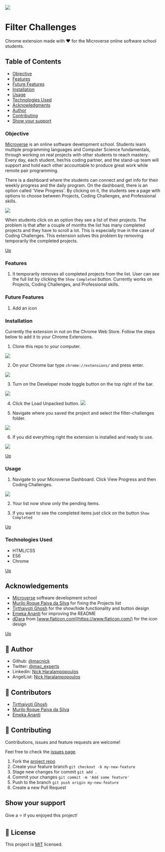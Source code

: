 ![](https://img.shields.io/badge/Microverse-blueviolet)

# Filter Challenges

Chrome extension made with ❤️ for the Microverse online software school students.

## Table of Contents

- [Objective](#Objective)
- [Features](#Features)
- [Future Features](#Future-Features)
- [Installation](#Installation)
- [Usage](#Usage)
- [Technologies Used](#Technologies-Used)
- [Acknowledgments](#Acknowledgments)
- [Author](#Author)
- [Contributing](#Contributing)
- [Show your support](#Show-your-support)

### Objective

[Microverse](https://www.microverse.org) is an online software development school. Students learn multiple programming languages and Computer Science fundamentals, through working on real projects with other students to reach mastery. Every day, each student, her/his coding partner, and the stand-up team will support and hold each other accountable to produce great work while remote pair programming.

There is a dashboard where the students can connect and get info for their weekly progress and the daily program. On the dashboard, there is an option called 'View Progress'. By clicking on it, the students see a page with options to choose between Projects, Coding Challenges, and Professional skills.

<img src="img/screen1.jpg">

When students click on an option they see a list of their projects. The problem is that after a couple of months the list has many completed projects and they have to scroll a lot. This is especially true in the case of Coding Challenges. This extension solves this problem by removing temporarily the completed projects.

[Up](#Table-of-Contents)

### Features

1. It temporarily removes all completed projects from the list. User can see the full list by clicking the `Show Completed` button. Currently works on Projects, Coding Challenges, and Professional skills.

### Future Features

1. Add an icon

### Installation

Currently the extension in not on the Chrome Web Store. Follow the steps below to add it to your Chrome Extensions.

1. Clone this repo to your computer.

<img src="img/screen2.jpg">

2. On your Chrome bar type `chrome://extensions/` and press enter.

<img src="img/screen3.jpg">

3. Turn on the Developer mode toggle button on the top right of the bar.

<img src="img/screen4.jpg">

4. Click the Load Unpacked button.
   <img src="img/screen5.jpg">

5. Navigate where you saved the project and select the filter-challenges folder.

<img src="img/screen6.jpg">

6. If you did everything right the extension is installed and ready to use.

<img src="img/screen7.jpg">

[Up](#Table-of-Contents)

### Usage

1. Navigate to your Microverse Dashboard. Click View Progress and then Coding Challenges.

<img src="img/screen8.jpg">

2. Your list now show only the pending items.

3. If you want to see the completed items just click on the button `Show Completed`

[Up](#Table-of-Contents)

### Technologies Used

- HTML/CSS
- ES6
- Chrome

[Up](#Table-of-Contents)

## Acknowledgements

- [Microverse](https://www.microverse.org) software development school
- [Murilo Roque Paiva da Silva](https://github.com/MuriloRoque) for fixing the Projects list
- [Tirthajyoti Ghosh](https://github.com/tirthajyoti-ghosh) for the show/hide functionality and button design
- [Emeka Ananti](https://github.com/eananti) for improving the README
- [dDara](https://www.flaticon.com/authors/ddara) from [www.flaticon.com](https://www.flaticon.com/) for the icon design


[Up](#Table-of-Contents)

## 👤 Author

- Github: [@macnick](https://github.com/macnick)
- Twitter: [@mac_experts](https://twitter.com/mac_experts)
- Linkedin: [Nick Haralampopoulos](https://www.linkedin.com/in/nick-haralampopoulos/)
- AngelList: [Nick Haralampopoulos](https://angel.co/u/nick-haralampopoulos)

## 🤝 Contributors

- [Tirthajyoti Ghosh](https://github.com/tirthajyoti-ghosh)
- [Murilo Roque Paiva da Silva](https://github.com/MuriloRoque)
- [Emeka Ananti](https://github.com/eananti)

## 🤝 Contributing

Contributions, issues and feature requests are welcome!

Feel free to check the [issues page](https://github.com/macnick/filter-challenges/issues).

1. Fork the [project repo](https://github.com/macnick/filter-challenges/fork)
2. Create your feature branch ```git checkout -b my-new-feature```
3. Stage new changes for commit ```git add .```
4. Commit your changes ```git commit -m 'Add some feature'```
5. Push to the branch ```git push origin my-new-feature```
6. Create a new Pull Request

## Show your support

Give a ⭐️ if you enjoyed this project!

## 📝 License

This project is [MIT](lic.url) licensed.
